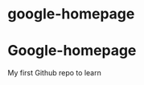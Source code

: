 # google-homepage
<h1>Google-homepage</h1>
My first Github repo to learn
<a href="theodinproject.com">
